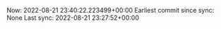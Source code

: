 Now: 2022-08-21 23:40:22.223499+00:00 Earliest commit since sync: None Last sync: 2022-08-21 23:27:52+00:00
